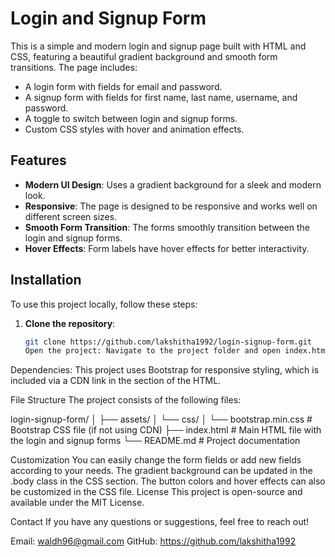 # Login and Signup Form

This is a simple and modern login and signup page built with HTML and CSS, featuring a beautiful gradient background and smooth form transitions. The page includes:

- A login form with fields for email and password.
- A signup form with fields for first name, last name, username, and password.
- A toggle to switch between login and signup forms.
- Custom CSS styles with hover and animation effects.

## Features

- **Modern UI Design**: Uses a gradient background for a sleek and modern look.
- **Responsive**: The page is designed to be responsive and works well on different screen sizes.
- **Smooth Form Transition**: The forms smoothly transition between the login and signup forms.
- **Hover Effects**: Form labels have hover effects for better interactivity.

## Installation

To use this project locally, follow these steps:

1. **Clone the repository**:
   ```bash
   git clone https://github.com/lakshitha1992/login-signup-form.git
   Open the project: Navigate to the project folder and open index.html in your browser.
   ```

Dependencies: This project uses Bootstrap for responsive styling, which is included via a CDN link in the <head> section of the HTML.

File Structure
The project consists of the following files:

login-signup-form/
│
├── assets/
│ └── css/
│ └── bootstrap.min.css # Bootstrap CSS file (if not using CDN)
├── index.html # Main HTML file with the login and signup forms
└── README.md # Project documentation

Customization
You can easily change the form fields or add new fields according to your needs.
The gradient background can be updated in the .body class in the CSS section.
The button colors and hover effects can also be customized in the CSS file.
License
This project is open-source and available under the MIT License.

Contact
If you have any questions or suggestions, feel free to reach out!

Email: waldh96@gmail.com
GitHub: https://github.com/lakshitha1992
